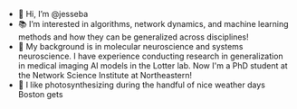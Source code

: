 - 👋 Hi, I’m @jesseba
- 📚 I’m interested in algorithms, network dynamics, and machine learning methods and how they can be generalized across disciplines!
- 🧠 My background is in molecular neuroscience and systems neuroscience. I have experience conducting research in generalization in medical imaging AI models in the Lotter lab. Now I'm a PhD student at the Network Science Institute at Northeastern!
- 🌱 I like photosynthesizing during the handful of nice weather days Boston gets

<!---
jesseba/jesseba is a ✨ special ✨ repository because its `README.md` (this file) appears on your GitHub profile.
You can click the Preview link to take a look at your changes.
--->
